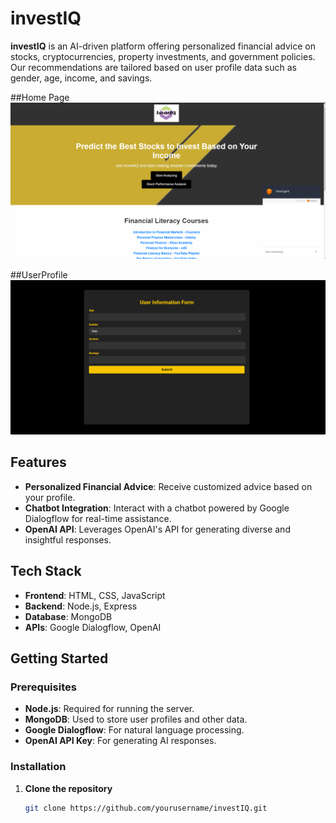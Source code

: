 # investIQ

**investIQ** is an AI-driven platform offering personalized financial advice on stocks, cryptocurrencies, property investments, and government policies. Our recommendations are tailored based on user profile data such as gender, age, income, and savings.

##Home Page
![Alt text](home.png)

##UserProfile
![Alt text](LLM.png)

## Features

- **Personalized Financial Advice**: Receive customized advice based on your profile.
- **Chatbot Integration**: Interact with a chatbot powered by Google Dialogflow for real-time assistance.
- **OpenAI API**: Leverages OpenAI's API for generating diverse and insightful responses.

## Tech Stack

- **Frontend**: HTML, CSS, JavaScript
- **Backend**: Node.js, Express
- **Database**: MongoDB
- **APIs**: Google Dialogflow, OpenAI

## Getting Started

### Prerequisites

- **Node.js**: Required for running the server.
- **MongoDB**: Used to store user profiles and other data.
- **Google Dialogflow**: For natural language processing.
- **OpenAI API Key**: For generating AI responses.

### Installation

1. **Clone the repository**

   ```bash
   git clone https://github.com/yourusername/investIQ.git

